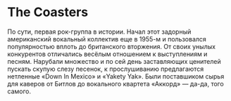# The Coasters
По сути, первая рок-группа в истории. Начал этот задорный американский 
вокальный коллектив еще в 1955-м и пользовался популярностью вплоть до 
британского вторжения. От своих унылых конкурентов отличались весёлым 
отношением к выступлениям и песням. Нарубали множество и по сей день 
заставляющих ценителей пускать скупую слезу песенок, к прослушиванию 
предлагаются нетленные «Down In Mexico» и «Yakety Yak». Были поставшиком сырья 
для каверов от Битлов до вокального квартета «Аккорд» — да-да, того самого.
